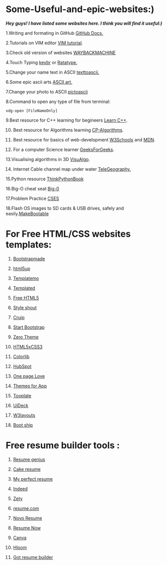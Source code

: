 # Some-Useful-and-epic-websites:)

**_Hey guys! I have listed some websites here. I think you will find it useful:)_**

1.Writing and formating in GitHub [GitHub Docs.](https://docs.github.com/en/free-pro-team@latest/github/writing-on-github/basic-writing-and-formatting-syntax)

2.Tutorials on VIM editor [VIM tutorial](https://www.openvim.com/).

3.Check old version of websites [WAYBACKMACHINE](https://web.archive.org/)

4.Touch Typing [keybr](https://www.keybr.com/) or [Ratatype.](https://www.ratatype.com/)

5.Change your name text in ASCII [texttoascii.](http://patorjk.com/software/taag/#p=display&f=Mirror&t=Type%20Something%20)

6.Some epic ascii arts [ASCII art.](https://www.asciiart.eu/)

7.Change your photo to ASCII [pictoascii](https://www.asciiart.club/)

8.Command to open any type of file from terminal:
```
xdg-open [FileNameOnly]
```
9.Best resource for C++ learning for begineers [Learn C++](https://www.learncpp.com/).

10. Best resource for Algorithms learning [CP-Algorithms](https://cp-algorithms.com/).

11. Best resource for basics of web-development [W3Schools](w3schools.com/) and [MDN](https://developer.mozilla.org/en-US/).

12. For a computer Science learner [GeeksForGeeks](https://www.geeksforgeeks.org/).

13.Visualising algorithms in 3D [VisuAlgo](https://visualgo.net/en).

14. Internet Cable channel map under water [TeleGeography.](https://www.submarinecablemap.com/) 

15.Python resource [ThinkPythonBook](https://greenteapress.com/wp/think-python/)

16.Big-O cheat seat [Big-0](https://www.bigocheatsheet.com/)

17.Problem Practice [CSES](https://cses.fi/problemset/list/)

18.Flash OS images to SD cards & USB drives, safely and easily.[MakeBootable](https://www.balena.io/etcher/)

# For Free HTML/CSS websites templates:

1. [Bootstrapmade](https://bootstrapmade.com/)

2. [html5up](https://html5up.net/)

3. [Templatemo](https://templatemo.com/)

4. [Templated](https://templated.co/)

5. [Free HTML5](https://freehtml5.co/)

6. [Style shout](https://www.styleshout.com/)

7. [Cruip](https://cruip.com/)

8. [Start Bootstrap](https://startbootstrap.com/)

9. [Zero Theme](https://www.zerotheme.com/)

10. [HTML5xCSS3](https://www.html5xcss3.com/)

11. [Colorlib](https://colorlib.com/)

12. [HubSpot](https://www.hubspot.com/)

13. [One page Love](https://onepagelove.com/)

14. [Themes for App](https://themesfor.app/)

15. [Tooplate](https://www.tooplate.com/)

16. [UiDeck](https://uideck.com/)

17. [W3layouts](https://w3layouts.com/)

18. [Boot ship](https://bootsnipp.com/)

# Free resume builder tools :

1. [Resume genius](https://www.resumegenius.com/)

2. [Cake resume](https://www.cakeresume.com/)

3. [My perfect resume](https://www.myperfectresume.com/)

4. [Indeed](https://www.indeed.com/create-resume)

5. [Zety](https://zety.com/)

6. [resume.com](https://www.resume.com/)

7. [Novo Resume](https://novoresume.com/)

8. [Resume Now](https://www.resume-now.com/)

9. [Canva](https://www.canva.com/)

10. [Hloom](https://www.hloom.com/)

11. [Got resume builder](https://www.gotresumebuilder.com/)

